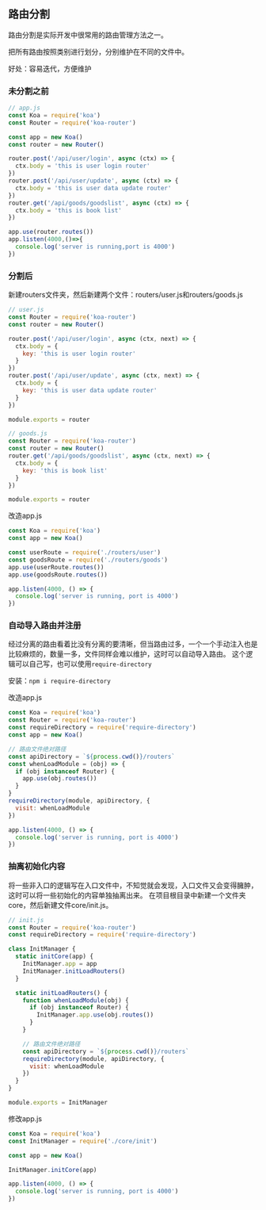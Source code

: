 ## 路由分割
路由分割是实际开发中很常用的路由管理方法之一。

把所有路由按照类别进行划分，分别维护在不同的文件中。

好处：容易迭代，方便维护

### 未分割之前
```js
// app.js
const Koa = require('koa')
const Router = require('koa-router')

const app = new Koa()
const router = new Router()

router.post('/api/user/login', async (ctx) => {
  ctx.body = 'this is user login router'
})
router.post('/api/user/update', async (ctx) => {
  ctx.body = 'this is user data update router'
})
router.get('/api/goods/goodslist', async (ctx) => {
  ctx.body = 'this is book list'
})

app.use(router.routes())
app.listen(4000,()=>{
  console.log('server is running,port is 4000')
})
```
### 分割后
新建routers文件夹，然后新建两个文件：routers/user.js和routers/goods.js

```js
// user.js
const Router = require('koa-router')
const router = new Router()

router.post('/api/user/login', async (ctx, next) => {
  ctx.body = {
    key: 'this is user login router'
  }
})
router.post('/api/user/update', async (ctx, next) => {
  ctx.body = {
    key: 'this is user data update router'
  }
})

module.exports = router
```
```js
// goods.js
const Router = require('koa-router')
const router = new Router()
router.get('/api/goods/goodslist', async (ctx, next) => {
  ctx.body = {
    key: 'this is book list'
  }
})

module.exports = router
```
改造app.js
```js
const Koa = require('koa')
const app = new Koa()

const userRoute = require('./routers/user')
const goodsRoute = require('./routers/goods')
app.use(userRoute.routes())
app.use(goodsRoute.routes())

app.listen(4000, () => {
  console.log('server is running, port is 4000')
})
```
### 自动导入路由并注册
经过分离的路由看着比没有分离的要清晰，但当路由过多，一个一个手动注入也是比较麻烦的，数量一多，文件同样会难以维护，这时可以自动导入路由。
这个逻辑可以自己写，也可以使用`require-directory`

安装：`npm i require-directory`

改造app.js
```js
const Koa = require('koa')
const Router = require('koa-router')
const requireDirectory = require('require-directory')
const app = new Koa()

// 路由文件绝对路径
const apiDirectory = `${process.cwd()}/routers`
const whenLoadModule = (obj) => {
  if (obj instanceof Router) {
    app.use(obj.routes())
  }
}
requireDirectory(module, apiDirectory, {
  visit: whenLoadModule
})

app.listen(4000, () => {
  console.log('server is running, port is 4000')
})
```
### 抽离初始化内容
将一些非入口的逻辑写在入口文件中，不知觉就会发现，入口文件又会变得臃肿，这时可以将一些初始化的内容单独抽离出来。
在项目根目录中新建一个文件夹core，然后新建文件core/init.js。
```js
// init.js
const Router = require('koa-router')
const requireDirectory = require('require-directory')

class InitManager {
  static initCore(app) {
    InitManager.app = app
    InitManager.initLoadRouters()
  }

  static initLoadRouters() {
    function whenLoadModule(obj) {
      if (obj instanceof Router) {
        InitManager.app.use(obj.routes())
      }
    }

    // 路由文件绝对路径
    const apiDirectory = `${process.cwd()}/routers`
    requireDirectory(module, apiDirectory, {
      visit: whenLoadModule
    })
  }
}

module.exports = InitManager
```
修改app.js
```js
const Koa = require('koa')
const InitManager = require('./core/init')

const app = new Koa()

InitManager.initCore(app)

app.listen(4000, () => {
  console.log('server is running, port is 4000')
})
```